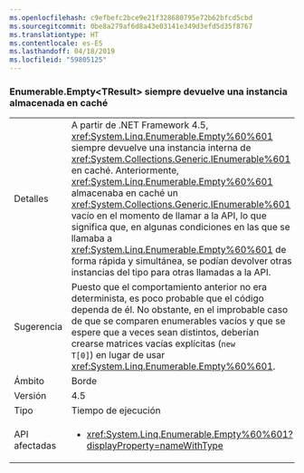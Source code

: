 ```yaml
---
ms.openlocfilehash: c9efbefc2bce9e21f328680795e72b62bfcd5cbd
ms.sourcegitcommit: 0be8a279af6d8a43e03141e349d3efd5d35f8767
ms.translationtype: HT
ms.contentlocale: es-ES
ms.lasthandoff: 04/18/2019
ms.locfileid: "59805125"
---
```

### <a name="enumerableemptytresult-always-returns-cached-instance"></a>Enumerable.Empty\<TResult> siempre devuelve una instancia almacenada en caché

|   |   |
|---|---|
|Detalles|A partir de .NET Framework 4.5, <xref:System.Linq.Enumerable.Empty%60%601> siempre devuelve una instancia interna de <xref:System.Collections.Generic.IEnumerable%601> en caché. Anteriormente, <xref:System.Linq.Enumerable.Empty%60%601> almacenaba en caché un <xref:System.Collections.Generic.IEnumerable%601> vacío en el momento de llamar a la API, lo que significa que, en algunas condiciones en las que se llamaba a <xref:System.Linq.Enumerable.Empty%60%601> de forma rápida y simultánea, se podían devolver otras instancias del tipo para otras llamadas a la API.|
|Sugerencia|Puesto que el comportamiento anterior no era determinista, es poco probable que el código dependa de él. No obstante, en el improbable caso de que se comparen enumerables vacíos y que se espere que a veces sean distintos, deberían crearse matrices vacías explícitas (<code>new T[0]</code>) en lugar de usar <xref:System.Linq.Enumerable.Empty%60%601>.|
|Ámbito|Borde|
|Versión|4.5|
|Tipo|Tiempo de ejecución|
|API afectadas|<ul><li><xref:System.Linq.Enumerable.Empty%60%601?displayProperty=nameWithType></li></ul>|
